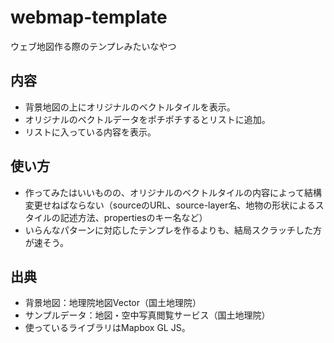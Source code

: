 # webmap-template
ウェブ地図作る際のテンプレみたいなやつ

## 内容
* 背景地図の上にオリジナルのベクトルタイルを表示。
* オリジナルのベクトルデータをポチポチするとリストに追加。
* リストに入っている内容を表示。

## 使い方
* 作ってみたはいいものの、オリジナルのベクトルタイルの内容によって結構変更せねばならない（sourceのURL、source-layer名、地物の形状によるスタイルの記述方法、propertiesのキー名など）
* いらんなパターンに対応したテンプレを作るよりも、結局スクラッチした方が速そう。

## 出典
* 背景地図：地理院地図Vector（国土地理院）
* サンプルデータ：地図・空中写真閲覧サービス（国土地理院）
* 使っているライブラリはMapbox GL JS。
